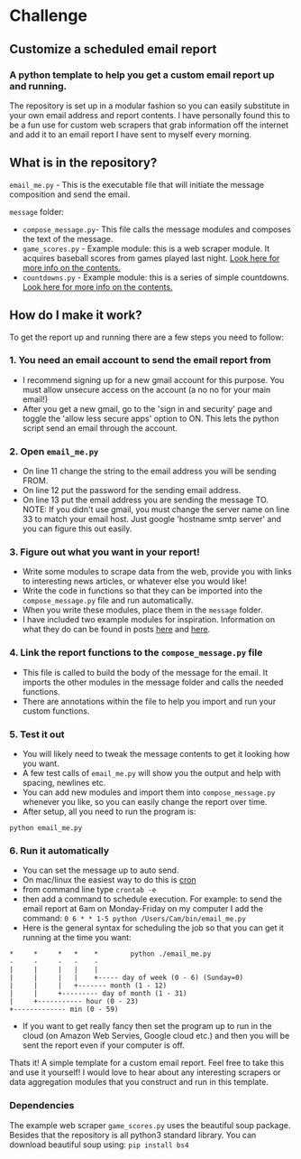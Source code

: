 # Challenge

## Customize a scheduled email report
### A python template to help you get a custom email report up and running.

The repository is set up in a modular fashion so you can easily substitute in your own email address and report contents. I have personally found this to be a fun use for custom web scrapers that grab information off the internet and add it to an email report I have sent to myself every morning.

## What is in the repository?
`email_me.py` - This is the executable file that will initiate the message composition and send the email.

`message` folder:
- `compose_message.py`- This file calls the message modules and composes the text of the message.
- `game_scores.py`	- Example module: this is a web scraper module. It acquires baseball scores from games played last night. [Look here for more info on the contents.](https://camnugent.wordpress.com/2017/08/09/139/)
- `countdowns.py` 	- Example module: this is a series of simple countdowns. [Look here for more info on the contents.](https://camnugent.wordpress.com/2017/10/29/ttib-a-set-of-countdowns-using-python-datetime-morning-report-pt-4/)


## How do I make it work?
To get the report up and running there are a few steps you need to follow:
### 1. You need an email account to send the email report from
- I recommend signing up for a new gmail account for this purpose. You must allow unsecure access on the account (a no no for your main email!)
- After you get a new gmail, go to the 'sign in and security' page and toggle the 'allow less secure apps' option to ON. This lets the python script send an email through the account.
### 2. Open `email_me.py`
- On line 11 change the string to the email address you will be sending FROM.
- On line 12 put the password for the sending email address.
- On line 13 put the email address you are sending the message TO.
NOTE: If you didn't use gmail, you must change the server name on line 33 to match your email host. Just google 'hostname smtp server' and you can figure this out easily.
### 3. Figure out what you want in your report!
- Write some modules to scrape data from the web, provide you with links to interesting news articles, or whatever else you would like!
- Write the code in functions so that they can be imported into the `compose_message.py` file and run automatically.
- When you write these modules, place them in the `message` folder.
- I have included two example modules for inspiration. Information on what they do can be found in posts [here](https://camnugent.wordpress.com/2017/08/09/139/) and [here](https://camnugent.wordpress.com/2017/10/29/ttib-a-set-of-countdowns-using-python-datetime-morning-report-pt-4/).
### 4. Link the report functions to the `compose_message.py` file
- This file is called to build the body of the message for the email. It imports the other modules in the message folder and calls the needed functions.
- There are annotations within the file to help you import and run your custom functions.
### 5. Test it out
- You will likely need to tweak the message contents to get it looking how you want.
- A few test calls of `email_me.py` will show you the output and help with spacing, newlines etc.
- You can add new modules and import them into `compose_message.py` whenever you like, so you can easily change the report over time.
- After setup, all you need to run the program is:
```
python email_me.py
```
### 6. Run it automatically
- You can set the message up to auto send.
- On mac/linux the easiest way to do this is [cron](https://en.wikipedia.org/wiki/Cron)
- from command line type `crontab -e`
- then add a command to schedule execution. For example: to send the email report at 6am on Monday-Friday on my computer I add the command: `0 6 * * 1-5 python /Users/Cam/bin/email_me.py`
- Here is the general syntax for scheduling the job so that you can get it running at the time you want:
```
*     *     *   *    *        python ./email_me.py
-     -     -   -    -
|     |     |   |    |
|     |     |   |    +----- day of week (0 - 6) (Sunday=0)
|     |     |   +------- month (1 - 12)
|     |     +--------- day of month (1 - 31)
|     +----------- hour (0 - 23)
+------------- min (0 - 59)
```
- If you want to get really fancy then set the program up to run in the cloud (on Amazon Web Servies, Google cloud etc.) and then you will be sent the report even if your computer is off.

Thats it! A simple template for a custom email report. Feel free to take this and use it yourself! I would love to hear about any interesting scrapers or data aggregation modules that you construct and run in this template.

### Dependencies

The example web scraper `game_scores.py` uses the beautiful soup package. Besides that the repository is all python3 standard library.
You can download beautiful soup using: `pip install bs4` 


	
